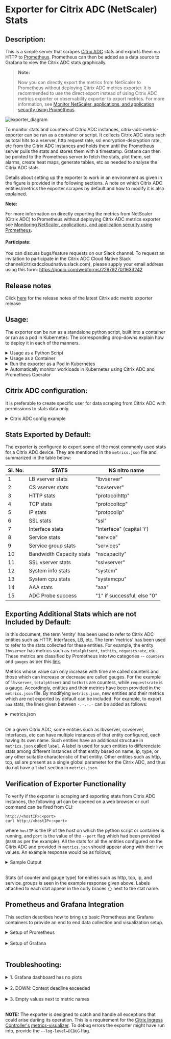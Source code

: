 Exporter for Citrix ADC (NetScaler) Stats
===

Description:
---

This is a simple server that scrapes [Citrix ADC](https://www.citrix.com/products/citrix-adc/) stats and exports them via HTTP to [Prometheus](https://github.com/prometheus). Prometheus can then be added as a data source to Grafana to view the Citrix ADC stats graphically.

>**Note:**
>
>Now you can directly export the metrics from NetScaler to Prometheus without deploying Citrix ADC metrics exporter. It is recommended to use the direct export instead of using Citrix ADC metrics exporter or observability exporter to export metrics. For more information, see [Monitor NetScaler, applications, and application security using Prometheus](https://docs.netscaler.com/en-us/citrix-adc/current-release/observability/prometheus-integration.html).

![exporter_diagram](images/Citrix-adc-exporter-workflow.png)
 
To monitor stats and counters of Citrix ADC instances, citrix-adc-metric-exporter can be run as a container or script. It collects Citrix ADC stats such as total hits to a vserver, http request rate, ssl encryption-decryption rate, etc from the Citrix ADC instances and holds them until the Prometheus server pulls the stats and stores them with a timestamp. Grafana can then be pointed to the Prometheus server to fetch the stats, plot them, set alarms, create heat maps, generate tables, etc as needed to analyse the Citrix ADC stats. 

   Details about setting up the exporter to work in an environment as given in the figure is provided in the following sections. A note on which Citrix ADC entities/metrics the exporter scrapes by default and how to modify it is also explained.
   
**Note:**

For more information on directly exporting the metrics from NetScaler (Citrix ADC) to Prometheus without deploying Citrix ADC metrics exporter see [Monitoring NetScaler, applications, and application security using Prometheus](https://docs.netscaler.com/en-us/citrix-adc/current-release/ns-ag-appflow-intro-wrapper-con/prometheus-integration.html).   

#### Participate:

   You can discuss bugs/feature requests on our Slack channel. To request an invitation to participate in the Citrix ADC Cloud Native Slack channel(citrixadccloudnative.slack.com), please supply your email address using this form: https://podio.com/webforms/22979270/1633242

## Release notes

Click [here](https://github.com/citrix/citrix-adc-metrics-exporter/releases) for the release notes of the latest Citrix adc metrix exporter release

Usage:
---
The exporter can be run as a standalone python script, built into a container or run as a pod in Kubernetes. The corresponding drop-downs explain how to deploy it in each of the manners.

<details>
<summary>Usage as a Python Script</summary>
<br>

To use the exporter as a python3 script, few packages needs to be installed. This can be done using
```
pip3 install -r pip_requirements.txt
```
Contents of requirements.txt

```
prometheus-client==0.8.0
requests==2.23.0
PyYAML==5.3.1
tenacity==6.2.0
urllib3==1.25.9
```

Now, create a folder ```/exporter``` and copy the ```metrics.json``` file to the folder. 
Finally, the exporter can be run as a python script using;
```
nohup python exporter.py [flags] &
```
where the flags are:

flag&nbsp;&nbsp;&nbsp;&nbsp;&nbsp;&nbsp;&nbsp;&nbsp;&nbsp;&nbsp;&nbsp;&nbsp;&nbsp;&nbsp;&nbsp;&nbsp;&nbsp;&nbsp; | Description
-----------------|--------------------
--target-nsip    | Provide the &lt;IP&gt; of the Citrix ADC to be monitored
--port	         | Specify on which port metrics collected by the exporter should be exposed. Agents like Prometheus will need to scrape this port of the container to collected metrics
--metric         | Provide a specific metric to load from metrics.json file (eg: 'lbvserver', 'protocolhttp', etc). If not provided, all metric entities from metrics.json will be loaded
--secure         | Ensures HTTPS connection to ADC. Option 'no'(HTTP) can be provided to collect metrics from Citrix ADC. Default: 'yes'.
--start-delay    | Specify time for which exporter should sleep before starting metric collection. Default: 10s
--timeout        | Specify timeout period for exporter to obtain response from target Citrix ADCs. Default: 10s
--metrics-file   | The location of metrics.json file. Default: /exporter/metrics.json
--log-file       | The location of exporter.log file. Default: /exporter/exporter.log
--log-level      | The level of logging. DEBUG, INFO, WARNING, ERROR or CRITICAL Default: INFO
--config-file    | File with configs such as ```username```, ```password```, ```validate-cert```, ```cacert-path```, etc. Helps supply username and password through file rather than CLI.
--validate-cert. | Specify if ca certifcate is to be validated to access Citrix ADC. Default: 'no'. Valid value: 'yes'
--cacert-path.   | Provide valid cert path if "-validate-cert" set to 'yes'. cert path will only be considered if '--validate-cert' is set to 'yes'.
--k8sCICprefix   | Provide the prefix if exporter is used in kubernetes enviroment with Citrix ingress controller, "k8s_ingress_service_stats" dashboard can be used only if correct CICprefix is provided and CIC version is 1.2.0 and above. Default prefix is "K8s"  

The exporter can be setup as given in the diagram using;
```
nohup python exporter.py --target-nsip=10.0.0.1 --port 8888 --config-file=config.yaml &
```
This directs the exporter container to scrape 10.0.0.1 IP, and the expose the stats it collects on port 8888.

**NOTE:** If default port to connect with ADC is not 80/443 for HTTP/HTTPS respectively, then append --target-nsip with port. For instance, if port for ADC is 9080 then use: --target-nsip=10.0.0.1:9080

File 'config.yaml' should contain username and password of the ADC to which exporter connects to. For reference, refer config.yaml.example which specifies the format for providing the login credentials. 

Login credentials can also be provided using environment variables using NS_USER, NS_PASSWORD.Though config file input is the preferred method for security concerns.

The user can then access the exported metrics directly thorugh port 8888 on the machine where the exporter is running, or Prometheus and Grafana can be setup to view the exported metrics though their GUI.

### Additionals:
As an optional configuration, Citrix ADC exporter allows you to validate the SSL server certificate provided by Citrix ADC. 

For this:

-- In config.yaml, '--validate-cert' option should be set to 'yes', and certificate path should be provided using'--cacert-path' argument. 

-- Please confirm that certificate and '--cert-path' provided is valid.

-- Additionaly, '--validate-cert(default='no')' and '--secure(default='yes')' options should be set to 'yes'.



</details>



<details>
<summary>Usage as a Container</summary>
<br>

In order to use the exporter as a container, the image ```quay.io/citrix/citrix-adc-metrics-exporter:1.4.9``` will need to be pulled using;
```
docker pull quay.io/citrix/citrix-adc-metrics-exporter:1.4.9
```
**NOTE:** It can also be build locally using ```docker build -f Dockerfile -t <image_name>:<tag> ./```

Now, exporter can be run using:
```
docker run -dt -p <host_port>:<container_port> --mount type=bind,source=<host-path-for-config-file>,target=/exporter/config.yaml quay.io/citrix/citrix-adc-metrics-exporter:1.4.9 [flags] --config-file=/exporter/config.yaml
```
where the flags are:

flag&nbsp;&nbsp;&nbsp;&nbsp;&nbsp;&nbsp;&nbsp;&nbsp;&nbsp;&nbsp;&nbsp;&nbsp;&nbsp;&nbsp;&nbsp;&nbsp;&nbsp;&nbsp; | Description
-----------------|--------------------
--target-nsip    | Provide the &lt;IP&gt; of the Citrix ADC to be monitored
--port	         | Specify on which port metrics collected by the exporter should be exposed. Agents like Prometheus will need to scrape this port of the container to collected metrics
--metric         | Provide a specific metric to load from metrics.json file (eg: 'lbvserver', 'protocolhttp', etc). If not provided, all metric entities from metrics.json will be loaded
--secure         | Ensures HTTPS connection to ADC. Option 'no'(HTTP) can be provided to collect metrics from Citrix ADC. Default: 'yes'.
--start-delay    | Specify time for which exporter should sleep before starting metric collection. Default: 10s
--timeout        | Specify timeout period for exporter to obtain response from target Citrix ADC. Default: 10s
--metrics-file   | The location of metrics.json file. Default: /exporter/metrics.json
--log-file       | The location of exporter.log file. Default: /exporter/exporter.log
--log-level      | The level of logging. DEBUG, INFO, WARNING, ERROR or CRITICAL Default: INFO
--config-file    | File with configs such as ```username```, ```password```, ```validate-cert``, ```cacert-path```, etc. Helps supply username and password through file rather than CLI for secure deployment.
--validate-cert  | Specify if ca certifcate is to be validated to access Citrix ADC. Default: 'no'. Valid value: 'yes'
--cacert-path    | Provide valid cert path if "--validate-cert" set to 'yes'. cert path will only be considered if '--validate-cert' is set to 'yes'.
--k8sCICprefix   | Provide the prefix if exporter is used in kubernetes enviroment with Citrix ingress controller, "k8s_ingress_service_stats" dashboard can be used only if correct CICprefix is provided and CIC version is 1.2.0 and above. Default prefix is "K8s"  


To setup the exporter as given in the diagram, the following command can be used:
```
docker run -dt -p 8888:8888 --mount type=bind,source=/path/to/config.yaml,target=/exporter/config.yaml --name citrix-adc-exporter quay.io/citrix/citrix-adc-metrics-exporter:1.4.9 --target-nsip=10.0.0.1 --port=8888 --config-file=/exporter/config.yaml
```
This directs the exporter container to scrape the 10.0.0.1 IP, and the expose the stats it collects on port 8888.

**NOTE:** If default port to connect with ADC is not 80/443 for HTTP/HTTPS respectively, then append --target-nsip with port. For instance, if port for ADC is 9080 then use: --target-nsip=10.0.0.1:9080

File 'config.yaml' should contain username and password of the ADC to which exporter connects to. For reference, refer config.yaml.example which specifies the format for providing the login credentials. Config.yaml file then needs to be mounted to the container at fixed target specified('/exporter/config.yaml') only.

Login credentials can also be provided using environment variables using NS_USER, NS_PASSWORD.Though config file input is the preferred method for security concerns.

The user can then access the exported metrics directly thorugh port 8888 on the machine where the exporter is running, or Prometheus and Grafana can be setup to view the exported metrics though their GUI.

**NOTE:** In the command above, the value of the ```--port``` flag should be the same as the ```container_port```.


### Additionals:
As an optional configuration, Citrix ADC exporter allows you to validate the SSL server certificate provided by Citrix ADC.

For this:

-- In config.yaml, '--validate-cert' option should be set to 'yes', and certificate path should be provided using'--cacert-path' argument.

-- Please confirm that certificate and '--cert-path' provided is valid. 

-- Additionaly, '--validate-cert(default='no')' and '--secure(default='yes')' options should be set to 'yes' for certificate to be considered.

Certificate should then be mounted at the '--cacert-path' provided. For instance, if cert is 'cacert.pem' and '--cacert-path' provided in 'config.yaml' is '/exporter/cacert.pem'

```
docker run -dt -p 8888:8888 --mount type=bind,source=/path/to/config.yaml,target=/exporter/config.yaml --mount type=bind,source=/path/to/cacert.pem,target=/exporter/cacert.pem --name citrix-adc-exporter quay.io/citrix/citrix-adc-metrics-exporter:1.4.9 --target-nsip=10.0.0.1 --port=8888 --config-file=/exporter/config.yaml
``` 
**NOTE:** If default port to connect with ADC is not 80/443 for HTTP/HTTPS respectively, then append --target-nsip with port. For instance, if port for ADC is 9080 then use: --target-nsip=10.0.0.1:9080

Cert validation options can also be provided using environment variables using NS_VALIDATE_CERT, NS_CACERT_PATH. Thoughconfig file input is the preferred method.



</details>


<details>
<summary>Run the exporter as a Pod in Kubernetes</summary>
<br>

To provide the login credentials to access ADC, create a secret and mount the volume at mountpath "/mnt/nslogin".  
```
kubectl create secret generic nslogin --from-literal=username=<citrix-adc-user> --from-literal=password=<citrix-adc-password> -n <namespace>
```

The following yaml file can be used to deploy the exporter as a pod in Kuberenetes and expose it as a service. Here, the necessary flags are provided as a list in the ```args:``` section of the yaml file.
```
apiVersion: v1
kind: Pod
metadata:
  name: exporter
  labels:
    app: exporter
spec:
  containers:
    - name: exporter
      image: quay.io/citrix/citrix-adc-metrics-exporter:1.4.9
      args:
        - "--target-nsip=10.0.0.1"
        - "--port=8888"
      imagePullPolicy: Always
      volumeMounts:
      - name: nslogin
        mountPath: "/mnt/nslogin"
        readOnly: true
      securityContext:
        readOnlyRootFilesystem: true
  volumes:
  - name: nslogin
    secret:
      secretName: nslogin
---
apiVersion: v1
kind: Service
metadata:
  name: exporter
  labels:
    app: exporter
spec:
  type: ClusterIP
  ports:
  - port: 8888
    targetPort: 8888
    name: exporter-port
  selector:
    app: exporter
```

**NOTE:** If default port to connect with ADC is not 80/443 for HTTP/HTTPS respectively, then append --target-nsip with port. For instance, if port for ADC is 9080 then use: --target-nsip=10.0.0.1:9080

Login Credentials can also be provided using environment variables NS_USER, NS_PASSWORD. Though, secret volume is the preffered method for security.

Flags which can be provided to the exporter in the ```args:``` section are:

flag&nbsp;&nbsp;&nbsp;&nbsp;&nbsp;&nbsp;&nbsp;&nbsp;&nbsp;&nbsp;&nbsp;&nbsp;&nbsp;&nbsp;&nbsp;&nbsp;&nbsp;&nbsp; | Description
-----------------|--------------------
--target-nsip    | Provide the &lt;IP&gt; of the Citrix ADC to be monitored
--port	         | Specify on which port metrics collected by the exporter should be exposed. Agents like Prometheus will need to scrape this port of the container to collected metrics
--metric         | Provide a specific metric to load from metrics.json file (eg: 'lbvserver', 'protocolhttp', etc). If not provided, all metric entities from metrics.json will be loaded
--secure         | Ensures HTTPS connection to ADC. Option 'no'(HTTP) can be provided to collect metrics from Citrix ADC. Default: 'yes'.
--start-delay    | Specify time for which exporter should sleep before starting metric collection. Default: 10s
--timeout        | Specify timeout period for exporter to obtain response from target Citrix ADC. Default: 10s
--metrics-file   | The location of metrics.json file. Default: /exporter/metrics.json
--log-file       | The location of exporter.log file. Default: /exporter/exporter.log
--log-level      | The level of logging. DEBUG, INFO, WARNING, ERROR or CRITICAL Default: INFO
--config-file    | File with configs such as ```username```, ```password```, ```validate-cert```, ```cacert-path```, etc. Helps supply username and password through file rather than CLI.
--validate-cert  | Specify if ca certifcate is to be validated to access Citrix ADC. Default: 'no'. Valid value: 'yes'
--cacert-path    | Provide valid cert path if "--validate-cert" set to 'yes'. cert path will only be considered if '--validate-cert' is set to 'yes'.
--k8sCICprefix   | Provide the prefix if exporter is used in kubernetes enviroment with Citrix ingress controller, "k8s_ingress_service_stats" dashboard can be used only if correct CICprefix is provided and CIC version is 1.2.0 and above. Default prefix is "K8s"  


### Additionals:
As an optional configuration, Citrix ADC exporter allows you to validate the SSL server certificate provided by Citrix ADC. For this:
User need to first mount the secret at any valid path inside pod. For instance, for CA certificate 'cacert.pem' and name give as 'exp-ca-cert'

```
kubectl create secret generic exp-ca-cert --from-file=./cacert.pem"
```

-- In args section of yaml, '--validate-cert' option should be set to 'yes', and certificate path should be provided using'--cacert-path' argument.

-- Please confirm that mounted certificate and '--cert-path' provided are valid. 

-- Additionaly, '--validate-cert(default='no')' and '--secure(default='yes')' options should be set to 'yes' for certificate to be considered.
 
```
apiVersion: v1
kind: Pod
metadata:
  name: exporter
  labels:
    app: exporter
spec:
  containers:
    - name: exporter
      image: quay.io/citrix/citrix-adc-metrics-exporter:1.4.9
      args:
        - "--target-nsip=10.0.0.1"
        - "--port=8888"
        - "--validate-cert=yes"
        - "--cacert-path=/mnt/certs/cacert.pem"
      imagePullPolicy: Always
      volumeMounts:
      - name: nslogin
        mountPath: "/mnt/nslogin"
        readOnly: true
      - name: exp-ca-cert
        mountPath: "/mnt/certs/"
        readOnly: true
      securityContext:
        readOnlyRootFilesystem: true
  volumes:
  - name: nslogin
    secret:
      secretName: nslogin
  - name: exp-ca-cert
    secret:
      secretName: exp-ca-cert
---
apiVersion: v1
kind: Service
metadata:
  name: exporter
  labels:
    app: exporter
spec:
  type: ClusterIP
  ports:
  - port: 8888
    targetPort: 8888
    name: exporter-port
  selector:
    app: exporter
```
**NOTE:** If default port to connect with ADC is not 80/443 for HTTP/HTTPS respectively, then append --target-nsip with port. For instance, if port for ADC is 9080 then use: --target-nsip=10.0.0.1:9080

Cert Credentials can also be provided using environment variables NS_VALIDATE_CERT, NS_CACERT_PATH instead of args '--validate-cert', '--cacert-path' respectively.


</details>

<details>
<summary>Automatically monitor workloads in Kubernetes using Citrix ADC and Prometheus Operator</summary>
<br>
When the Citrix ADC is used as an Ingress to workloads in a Kubernetes, cluster, you can use the exporter along with the Prometheus Operator (https://github.com/coreos/prometheus-operator) to automatically monitor new workloads as they are deployed. https://developer-docs.citrix.com/projects/citrix-k8s-ingress-controller/en/latest/metrics/promotheus-grafana/
</details>

Citrix ADC configuration:
---
It is preferable to create specific user for data scraping from Citrix ADC with permissions to stats data only.

<details>
<summary>Citrix ADC config example</summary>

```
# Create a new Command Policy which is only allowed to run the stat command
add system cmdPolicy stats-policy ALLOW (^stat.*|show ns license|show serviceGroup|show ssl certKey)

# Create a new user  
# Change the 'password' in accordance with your password policy
add system user stats-user "password" -externalAuth DISABLED 

# Bind the local user account to the created Command Policy
bind system user stats-user stats-policy 100
```

</details>

Stats Exported by Default:
---

The exporter is configured to export some of the most commonly used stats for a Citrix ADC device. They are mentioned in the ```metrics.json``` file and summarized in the table below:

Sl. No. |     STATS                 | NS nitro name
--------|---------------------------|--------------
1       | LB vserver stats          | "lbvserver"
2       | CS vserver stats          | "csvserver"
3       | HTTP stats                | "protocolhttp"
4       | TCP stats                 | "protocoltcp"
5       | IP stats                  | "protocolip"
6       | SSL stats                 | "ssl"
7       | Interface stats           | "Interface" (capital 'i')
8       | Service stats             | "service"
9       | Service group stats       | "services"
10      | Bandwidth Capacity stats  | "nscapacity"
11      | SSL vserver stats         | "sslvserver"
12      | System info stats         | "system"
13      | System cpu stats          | "systemcpu"
14      | AAA stats                 | "aaa"
15      | ADC Probe success          | "1" if successful, else "0"


Exporting Additional Stats which are not Included by Default:
---

In this document, the term 'entity' has been used to refer to Citrix ADC entities such as HTTP, Interfaces, LB, etc. The term 'metrics' has been used to refer to the stats collected for these entities. For example,
the entity ```lbvserver``` has metrics such as ```totalpktsent```, ```tothits```, ```requestsrate```, etc. These metrics are classified by Prometheus into two categories -- ```counters``` and ```gauges``` as per this [link](https://prometheus.io/docs/concepts/metric_types/).   

Metrics whose value can only increase with time are called counters and those which can increase or decrease are called gauges. For the example of ```lbvserver```, ```totalpktsent``` and ```tothits``` are counters, while ```requestsrate``` is a gauge. 
Accordingly, entities and their metrics have been provided in the ```metrics.json``` file. By modifying ```metrics.json```, new entities and their metrics which are not exported by default can be included. 
For example, to  export ```aaa``` stats, the lines given between ```-.-.-.-``` can be added as follows:

<details>
<summary>metrics.json</summary>
<br>

```
{
    "system": {
        "counters": [
            ["numcpus", "citrixadc_cpu_number"]
        ],

        "gauges": [
            ["cpuusagepcnt", "citrixadc_cpu_usage_percent"],
            ["mgmtcpuusagepcnt", "citrixadc_cpu_management_cpu_usage_percent"],
            ["pktcpuusagepcnt", "citrixadc_cpu_packet_cpu_usage_percent"],
            ["rescpuusagepcnt", "citrixadc_cpu_res_cpu_usage_percent"]
        ]
    },

-.-.-.-.-.-.-.-.-.-.-.-.-.-.-.-.-.-.-.-.-.-.-.-.-.-.-.-.-.-.-.-.-.-.-.-.-.-.-.-.-.-.-.-.
    "aaa": {
            "counters": [
                ["aaatotsessions", "citrixadc_aaa_tot_sessions"],
                ["aaatotsessiontimeout", "citrixadc_aaa_tot_session_timeout"]
            ],
            "gauges": [
                ["aaasessionsrate', 'citrixadc_aaa_sessions_rate"],
                ["aaasessiontimeoutrate ', 'citrixadc_aaa_session_timeout_rate"]
            ]
      },
-.-.-.-.-.-.-.-.-.-.-.-.-.-.-.-.-.-.-.-.-.-.-.-.-.-.-.-.-.-.-.-.-.-.-.-.-.-.-.-.-.-.-.-.

    "protocolhttp": {
        "counters": [
            ["httptotrequests", "citrixadc_http_tot_requests"],
            ["httptotresponses", "citrixadc_http_tot_responses"],
            ["httptotposts", "citrixadc_http_tot_posts"],
            ["httptotgets", "citrixadc_http_tot_gets"],
            ...
            ...
            ["httptotchunkedrequests", "citrixadc_http_tot_chunked_requests"]
        ],

        "gauges": [
            ["httprequestsrate", "citrixadc_http_requests_rate"],
            ["spdystreamsrate", "citrixadc_http_spdy_streams_rate"],
            ...
            ...
            ["http11responsesrate", "citrixadc_http_11_responses_rate"]
        ]
    },

    "lbvserver": {
        "counters": [
            ["totalpktssent", "citrixadc_lb_packets_sent_total"],
            ["tothits", "citrixadc_lb_hits_total"],
            ["totalrequestbytes", "citrixadc_lb_request_bytes_total"],
            ...
            ... 
            ["totalresponsebytes", "citrixadc_lb_response_bytes_received_total"]
        ],

        "gauges": [
            ["requestbytesrate", "citrixadc_lb_request_rate_bytes"],
            ["requestsrate", "citrixadc_lb_request_rate"],
            ...
            ...
            ["inactsvcs", "citrixadc_lb_inactive_services_count"]
        ],

        
            ["name", "citrixadc_lb_name"],
            ["type", "citrixadc_lb_type"],
        ]
    },

...
...
...
}

```

</details>
<br>


On a given Citrix ADC, some entities such as lbvserver, csvserver, interfaces, etc can have multiple instances of that entity configured, each having its own name. Such entities have an additional structure in ```metrics.json``` called ```label```.
A label is used for such entities to differenciate stats among different instances of that entity based on name, ip, type, or any other suitable characteristic of that entitiy. 
Other entities such as http, tcp, ssl are present as a single global parameter for the Citrix ADC, and thus do not have a ```label``` section in ```metrics.json```.

Verification of Exporter Functionality
---
To verify if the exporter is scraping and exporting stats from Citrix ADC instances, the following url can be opened on a web browser or curl command can be fired from CLI:
```
http://<hostIP>:<port>
curl http://<hostIP>:<port>
```
where ```hostIP``` is the IP of the host on which the python script or container is running, and ```port``` is the value of the ```--port``` flag which had been provided (```8888``` as per the example). All the stats for all the entities configured on the Citrix ADC and provided in ```metrics.json``` should appear along with their live values. An example response would be as follows;

<details>
<summary>Sample Output</summary>
<br>

```
# HELP http_tot_rx_packets tcptotrxpkts
# TYPE http_tot_rx_packets counter
http_tot_rx_packets{nsip="10.0.0.1"} 2094931640.0
# HELP tcp_tot_rx_bytes tcptotrxbytes
# TYPE tcp_tot_rx_bytes counter
tcp_tot_rx_bytes{nsip="10.0.0.1"} 735872803514.0
# HELP tcp_tx_bytes tcptottxbytes
# TYPE tcp_tx_bytes counter
tcp_tx_bytes{nsip="10.0.0.1"} 249210838820.0
# HELP tcp_tot_tx_packets tcptottxpkts
# TYPE tcp_tot_tx_packets counter
tcp_tot_tx_packets{nsip="10.0.0.1"} 2082562915.0
# HELP tcp_tot_client_connections_opened tcptotclientconnopened
# TYPE tcp_tot_client_connections_opened counter
tcp_tot_client_connections_opened{nsip="10.0.0.1"} 35606929.0
ip_tot_bad_mac_addresses{nsip="10.0.0.1"} 0.0
# HELP ip_rx_packers_rate iprxpktsrate
# TYPE ip_rx_packers_rate gauge
ip_rx_packers_rate{nsip="10.0.0.1"} 17703.0
# HELP ip_rx_bytes_rate iprxbytesrate
# TYPE ip_rx_bytes_rate gauge
ip_rx_bytes_rate{nsip="10.0.0.1"} 5797562.0
# HELP ip_tx_packets_rate iptxpktsrate
# TYPE ip_tx_packets_rate gauge
ip_tx_packets_rate{nsip="10.0.0.1"} 18119.0
# HELP ip_bytes_rate iptxbytesrate
# TYPE ip_bytes_rate gauge
ip_bytes_rate{nsip="10.0.0.1"} 1038524.0
# HELP services_tot_requests totalrequests
# TYPE services_tot_requests counter
services_tot_requests{nsip="10.0.0.2",service_ip="20.0.0.56",servicegroup_name="svcgrp"} 10.0
services_tot_requests{nsip="10.0.0.2",service_ip="20.0.0.57",servicegroup_name="svcgrp"} 11.0
services_tot_requests{nsip="10.0.0.2",service_ip="20.0.0.60",servicegroup_name="svcgrp2"} 4.0
# HELP services_tot_response_bytes totalresponsebytes
# TYPE services_tot_response_bytes counter
services_tot_response_bytes{nsip="10.0.0.2",service_ip="20.0.0.56",servicegroup_name="svcgrp"} 2320.0
services_tot_response_bytes{nsip="10.0.0.2",service_ip="20.0.0.57",servicegroup_name="svcgrp"} 2552.0
services_tot_response_bytes{nsip="10.0.0.2",service_ip="20.0.0.60",servicegroup_name="svcgrp2"} 936.0
# HELP services_tot_request_bytes totalrequestbytes
# TYPE services_tot_request_bytes counter
services_tot_request_bytes{nsip="10.0.0.2",service_ip="20.0.0.56",servicegroup_name="svcgrp"} 860.0
services_tot_request_bytes{nsip="10.0.0.2",service_ip="20.0.0.57",servicegroup_name="svcgrp"} 946.0
services_tot_request_bytes{nsip="10.0.0.2",service_ip="20.0.0.60",servicegroup_name="svcgrp2"} 344.0
```

</details>
<br>

Stats (of counter and gauge type) for enities such as http, tcp, ip, and service_groups is seen in the example response given above. Labels attached to each stat appear in the curly braces ```{}``` next to the stat name.


Prometheus and Grafana Integration
---
This section describes how to bring up basic Prometheus and Grafana containers to provide an end to end data collection and visualization setup. 


<details>
<summary>Setup of Prometheus</summary>
<br>

These steps can be followed to setup a Prometheus container:
1. Pull the docker image: ```docker pull prom/prometheus```.

2. Create the ```prometheus.cfg``` file as given below, and providie the Exporter's IP and Port in the place of ```<EXPORTER_IP>``` and ```<EXPORTER_PORT>```. For example, the targets line might read ```- targets: ['10.100.200.3:8888']```.
```
global:
  scrape_interval: 15s
  scrape_timeout:  10s

  external_labels:
    monitor: 'prometheus-monitor'

scrape_configs:
- job_name: prometheus

  static_configs:
  - targets: ['<EXPORTER_IP>:<EXPORTER_PORT>']
```

3. Run the Prometheus container while providing the location of the ```prometheus.cfg``` file created in the above step: <br> 
```docker run -dt -p 9090:9090 -v /path/to/prometheus.cfg:/etc/prometheus/prometheus.cfg prom/prometheus:latest --config.file=/etc/prometheus/prometheus.cfg```

4. VERIFICATION: Go to the Prometheus web page and under the "Status" dropdown select "Targets". The exporter should appear as a target and in a few minutes time, must come up in ```UP``` state. This means that Prometheus is able to collect stats from the Exporter.

</details>
<br>


<details>
<summary>Setup of Grafana</summary>
<br>

The steps bellow can be followed to setup up a Grafana container with a sample dashboard.

1. Pull grafana image: ```docker pull grafana/grafana:latest```

2. Run grafana container: ```docker run -dt -p 3000:3000 grafana/grafana:latest```

3. Import any of the sample grafana dashboard files: Login to Grafana using admin:admin, from the column on the left select the ```+``` symbol, select "Import", and select "upload .json file". Now, navigate to and upload "sample_service_stats.json" or "sample_system_stats.json".

<img src="images/grafana-import-json.png" width="200">

4. To start seeing graphs and values in the dashboard, add the Prometheus datasource(s) to Grafana. While adding the datasource, ensure the name of the Prometheus datasource starts with the word "prometheus" (eg. prometheus_datasource1). Once added, datasources starting with the word "prometheus" will automatically get detected in the dropdown filters of the dashboard. 

<img src="images/grafana-datasource-1.png" width="200">
<img src="images/grafana-datasource-2.png" width="300">

5. Usage of Dashboard: For K8s CIC set up(providing K8sCICPrefix), with "k8s_cic_ingress_services_stats.json",dashboard shows service requests, surque queue, RPS and Invalid Request/Response. User can select any of the configured ingress  and then apply filter for a given ingress from the drop down menu for ingress.Fro non-k8s setup, one can use "sample_lb_stats.json" for all lbvservers configured on ADC for some counters. And with "sample_system_stats.json", dashboard shows CPU utilization, Memory Utilization and bandwidth capacity utilization where user can also set an alert. The dashboard can be expanded to include graphs of any other stats which the exporter is collecting. For more information on modifying the Grafana dashboard, please take a look at their [documentation](http://docs.grafana.org/) or demo [videos](https://www.youtube.com/watch?v=mgcJPREl3CU).

<img src="images/k8s-service-stats-dashboard.png" width="400"> <img src="images/system-stats-dashboard.png" width="400">

</details>
<br>


Troubleshooting:
---

<details>
<summary>1. Grafana dashboard has no plots</summary>
<br>

If the graphs on the Grafana dashboards do not have any values plotted (not even a flat '0' value line), this means that Grafana is unable to obtain stats from its datasource. The following can be done:

		
i. Check if the prometheus datasource is saved and working properly. On saving the datasource after providing the Name and IP, a "Data source is working" message should appear in green indicating the datasource is reachable and detected.
		
ii. If the dashboard was created using ```sample_grafana_dashboard.json```, ensure the name given to the Prometheus datasource begins with the word "prometheus", with all lowercase letters.
		
iii. Check the Targets page of prometheus to see if the requried target exporter is in ```DOWN``` state.

</details>
<br>

<details>
<summary>2. DOWN: Context deadline exceeded</summary>
<br>

If this appears against any of the exporter target of Prometheus, this means that Prometheus is unable to connect to that exporter, or is unable to fetch all the metrics from that exporter within the given ```scrape_timeout```.


i. If Prometheus Operator is being used ```scrape_timeout``` is usually adjusted automatically and such an error means that the exporter itself is not reachable
		
ii. If a standalone Promtheus container/pod is being used, try increasing the ```scrape_interval``` and ```scrape_timeout``` in the ```/etc/prometheus/prometheus.cfg``` file to allow for more time to collect the metrics.
		

</details>
<br>
      

<details>
<summary>3. Empty values next to metric names</summary>
<br>

It may be observed that some metrics are being received by Prometheus but have no value associated with them. This means that that the exporter is unable to collect that particular metric from the Citrix ADC. It could be either becuase:

	
i. The device provided as a ```--target-nsip``` is reachable on the IP and port but is not a Citrix ADC, or
	
ii. The metric being fetched does not exist in the Citrix ADC. Possibly due to it being an invalid metric name.
		
</details>
<br>
		

**NOTE:** The exporter is designed to catch and handle all exceptions that could arise duriing its operation. This is a requirement for the [Citrix Ingress Controller's](https://github.com/citrix/citrix-k8s-ingress-controller) [metrics-visualizer](https://github.com/citrix/citrix-k8s-ingress-controller/tree/master/metrics-visualizer). To debug errors the exporter might have run into, provide the ```--log-level=DEBUG``` flag.

